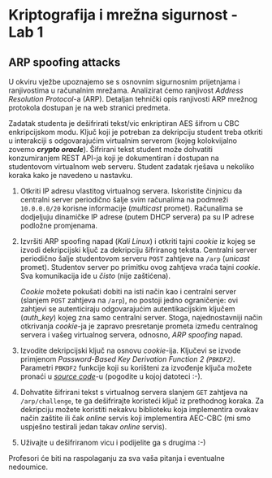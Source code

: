 # **Kriptografija i mrežna sigurnost - Lab 1**

## ARP spoofing attacks

U okviru vježbe upoznajemo se s osnovnim sigurnosnim prijetnjama i ranjivostima u računalnim mrežama. Analizirat ćemo ranjivost _Address Resolution Protocol_-a (ARP). Detaljan tehnički opis ranjivosti ARP mrežnog protokola dostupan je na web stranici predmeta.

Zadatak studenta je dešifrirati tekst/vic enkriptiran AES šifrom u CBC enkripcijskom modu. Ključ koji je potreban za dekripciju student treba otkriti u interakciji s odgovarajućim virtualnim serverom (kojeg kolokvijalno zovemo **_crypto oracle_**). Šifrirani tekst student može dohvatiti konzumiranjem REST API-ja koji je dokumentiran i dostupan na studentovom virtualnom web serveru. Student zadatak rješava u nekoliko koraka kako je navedeno u nastavku.

1. Otkriti IP adresu vlastitog virtualnog servera. Iskoristite činjnicu da centralni server periodično šalje svim računalima na podmreži `10.0.0.0/20` korisne informacije (_multicast_ promet). Računalima se dodjeljuju dinamičke IP adrese (putem DHCP servera) pa su IP adrese podložne promjenama.

2. Izvršiti ARP spoofing napad (_Kali Linux_) i otkriti tajni _cookie_ iz kojeg se izvodi dekripcijski ključ za dekripciju šifriranog teksta. Centralni server periodično šalje studentovom serveru `POST` zahtjeve na `/arp` (_unicast_ promet). Studentov server po primitku ovog zahtjeva vraća tajni _cookie_. Sva komunikacija ide u _čisto_ (nije zaštićena).

    _Cookie_ možete pokušati dobiti na isti način kao i centralni server (slanjem `POST` zahtjeva na `/arp`), no postoji jedno ograničenje: ovi zahtjevi se autenticiraju odgovarajućim autentikacijskim ključem (_auth_key_) kojeg zna samo centralni server. Stoga, najednostavniji način otkrivanja _cookie_-ja je zapravo presretanje prometa između centralnog servera i vašeg virtualnog servera, odnosno, _ARP spoofing_ napad.

3. Izvodite dekripcijski ključ na osnovu _cookie_-ija. Ključevi se izvode primjenom _Password-Based Key Derivation Function 2 (`PBKDF2`)_. Parametri `PBKDF2` funkcije koji su korišteni za izvođenje ključa možete pronaći u _[source code](/crypto-oracle)_-u (pogodite u kojoj datoteci :-).

4. Dohvatite šifrirani tekst s virtualnog servera slanjem `GET` zahtjeva na `/arp/challenge`, te ga dešifrirajte koristeći ključ iz prethodnog koraka. Za dekripciju možete koristiti nekakvu biblioteku koja implementira ovakav način zaštite ili čak _online_ servis koji implementira AEC-CBC (mi smo uspješno testirali jedan takav _online_ servis).

5. Uživajte u dešifriranom vicu i podijelite ga s drugima :-)

Profesori će biti na raspolaganju za sva vaša pitanja i eventualne nedoumice.